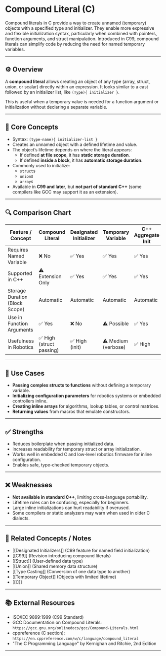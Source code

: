 # Compound Literal (C)

Compound literals in C provide a way to create unnamed (temporary) objects with a specified type and initializer. They enable more expressive and flexible initialization syntax, particularly when combined with pointers, function arguments, and struct manipulation. Introduced in C99, compound literals can simplify code by reducing the need for named temporary variables.

---

## ⚙️ Overview

A **compound literal** allows creating an object of any type (array, struct, union, or scalar) directly within an expression. It looks similar to a cast followed by an initializer list, like `(Type){ initializer }`.  

This is useful when a temporary value is needed for a function argument or initialization without declaring a separate variable.

---

## 🧠 Core Concepts

- Syntax: `(type-name){ initializer-list }`
- Creates an unnamed object with a defined lifetime and value.
- The object’s lifetime depends on where the literal appears:
  - If defined **at file scope**, it has **static storage duration**.
  - If defined **inside a block**, it has **automatic storage duration**.
- Commonly used to initialize:
  - `struct`s
  - `union`s
  - `array`s
- Available in **C99 and later**, but **not part of standard C++** (some compilers like GCC may support it as an extension).

---

## 🔍 Comparison Chart

| Feature / Concept             | Compound Literal | Designated Initializer | Temporary Variable | C++ Aggregate Init |
|-------------------------------|------------------|------------------------|--------------------|--------------------|
| Requires Named Variable       | ❌ No             | ✅ Yes                 | ✅ Yes             | ✅ Yes             |
| Supported in C++              | ⚠️ Extension Only | ✅ Yes                 | ✅ Yes             | ✅ Yes             |
| Storage Duration (Block Scope)| Automatic         | Automatic              | Automatic          | Automatic          |
| Use in Function Arguments     | ✅ Yes            | ❌ No                  | ⚠️ Possible        | ✅ Yes             |
| Usefulness in Robotics        | ✅ High (struct passing) | ✅ High (init) | ⚠️ Medium (verbose) | ✅ High            |

---

## 🧰 Use Cases

- **Passing complex structs to functions** without defining a temporary variable.
- **Initializing configuration parameters** for robotics systems or embedded controllers inline.
- **Creating inline arrays** for algorithms, lookup tables, or control matrices.
- **Returning values** from macros that emulate constructors.

---

## ✅ Strengths

- Reduces boilerplate when passing initialized data.
- Increases readability for temporary struct or array initialization.
- Works well in embedded C and low-level robotics firmware for inline configuration.
- Enables safe, type-checked temporary objects.

---

## ❌ Weaknesses

- **Not available in standard C++**, limiting cross-language portability.
- Lifetime rules can be confusing, especially for beginners.
- Large inline initializations can hurt readability if overused.
- Some compilers or static analyzers may warn when used in older C dialects.

---

## 🔗 Related Concepts / Notes

- [[Designated Initializers]] (C99 feature for named field initialization)
- [[C99]] (Revision introducing compound literals)
- [[Struct]] (User-defined data type)
- [[Union]] (Shared memory data structure)
- [[Type Casting]] (Conversion of one data type to another)
- [[Temporary Object]] (Objects with limited lifetime)
- [[C]]

---

## 📚 External Resources

- ISO/IEC 9899:1999 (C99 Standard)
- GCC Documentation on Compound Literals: `https://gcc.gnu.org/onlinedocs/gcc/Compound-Literals.html`
- cppreference (C section): `https://en.cppreference.com/w/c/language/compound_literal`
- "The C Programming Language" by Kernighan and Ritchie, 2nd Edition

---
